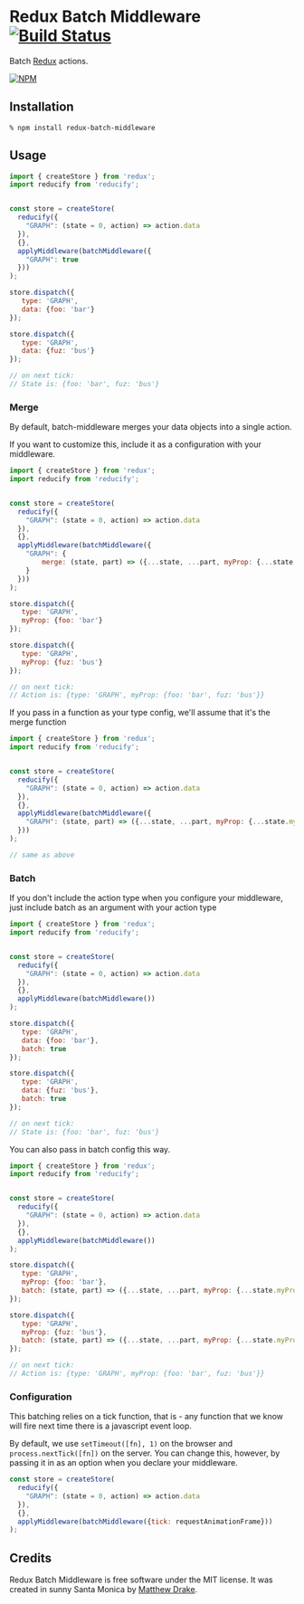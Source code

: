 # Redux Batch Middleware [![Build Status](https://travis-ci.org/gtg092x/redux-batch-actions.svg?branch=master)](https://travis-ci.org/gtg092x/redux-batch-actions)

Batch [Redux][] actions.

[![NPM](https://nodei.co/npm/redux-batch-actions.png?downloads=true&stars=true)](https://nodei.co/npm/redux-batch-actions/)


## Installation

    % npm install redux-batch-middleware

## Usage

```js
import { createStore } from 'redux';
import reducify from 'reducify';


const store = createStore(
  reducify({
    "GRAPH": (state = 0, action) => action.data
  }),
  {},
  applyMiddleware(batchMiddleware({
    "GRAPH": true
  }))
);

store.dispatch({
   type: 'GRAPH',
   data: {foo: 'bar'}
});

store.dispatch({
   type: 'GRAPH',
   data: {fuz: 'bus'}
});

// on next tick:
// State is: {foo: 'bar', fuz: 'bus'}
```

### Merge

By default, batch-middleware merges your data objects into a single action.

If you want to customize this, include it as a configuration with your middleware.

```js
import { createStore } from 'redux';
import reducify from 'reducify';


const store = createStore(
  reducify({
    "GRAPH": (state = 0, action) => action.data
  }),
  {},
  applyMiddleware(batchMiddleware({
    "GRAPH": {
        merge: (state, part) => ({...state, ...part, myProp: {...state.myProp, ...part.myProp}})
    }
  }))
);

store.dispatch({
   type: 'GRAPH',
   myProp: {foo: 'bar'}
});

store.dispatch({
   type: 'GRAPH',
   myProp: {fuz: 'bus'}
});

// on next tick:
// Action is: {type: 'GRAPH', myProp: {foo: 'bar', fuz: 'bus'}}
```

If you pass in a function as your type config, we'll assume that it's the merge function

```js
import { createStore } from 'redux';
import reducify from 'reducify';


const store = createStore(
  reducify({
    "GRAPH": (state = 0, action) => action.data
  }),
  {},
  applyMiddleware(batchMiddleware({
    "GRAPH": (state, part) => ({...state, ...part, myProp: {...state.myProp, ...part.myProp}})
  }))
);

// same as above

```

### Batch  

If you don't include the action type when you configure your middleware, just include batch as an argument with your action type

```js
import { createStore } from 'redux';
import reducify from 'reducify';


const store = createStore(
  reducify({
    "GRAPH": (state = 0, action) => action.data
  }),
  {},
  applyMiddleware(batchMiddleware())
);

store.dispatch({
   type: 'GRAPH',
   data: {foo: 'bar'},
   batch: true
});

store.dispatch({
   type: 'GRAPH',
   data: {fuz: 'bus'},
   batch: true
});

// on next tick:
// State is: {foo: 'bar', fuz: 'bus'}
```

You can also pass in batch config this way.

```js
import { createStore } from 'redux';
import reducify from 'reducify';


const store = createStore(
  reducify({
    "GRAPH": (state = 0, action) => action.data
  }),
  {},
  applyMiddleware(batchMiddleware())
);

store.dispatch({
   type: 'GRAPH',
   myProp: {foo: 'bar'},
   batch: (state, part) => ({...state, ...part, myProp: {...state.myProp, ...part.myProp}})
});

store.dispatch({
   type: 'GRAPH',
   myProp: {fuz: 'bus'},
   batch: (state, part) => ({...state, ...part, myProp: {...state.myProp, ...part.myProp}})
});

// on next tick:
// Action is: {type: 'GRAPH', myProp: {foo: 'bar', fuz: 'bus'}}
```

### Configuration
 
This batching relies on a tick function, that is - any function that we know will fire next time there is a javascript event loop.  

By default, we use `setTimeout([fn], 1)` on the browser and `process.nextTick([fn])` on the server. You can change this, however, by passing it in as an option when you declare your middleware.
 
```js
const store = createStore(
  reducify({
    "GRAPH": (state = 0, action) => action.data
  }),
  {},
  applyMiddleware(batchMiddleware({tick: requestAnimationFrame}))
);
```


## Credits

Redux Batch Middleware is free software under the MIT license. It was created in sunny Santa Monica by [Matthew Drake][].

[Redux]: https://github.com/reactjs/redux
[Matthew Drake]: http://www.mediadrake.com
